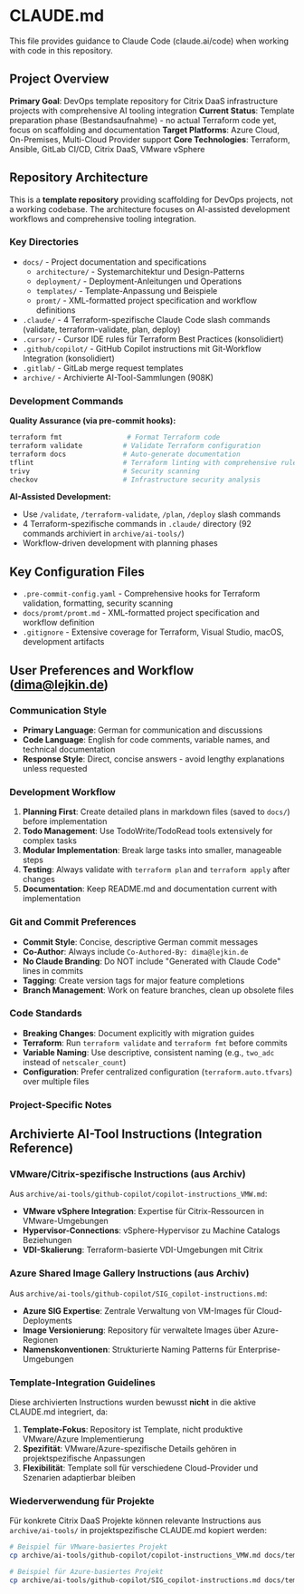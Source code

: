 # CLAUDE.md

This file provides guidance to Claude Code (claude.ai/code) when working with code in this repository.

## Project Overview

**Primary Goal**: DevOps template repository for Citrix DaaS infrastructure projects with comprehensive AI tooling integration
**Current Status**: Template preparation phase (Bestandsaufnahme) - no actual Terraform code yet, focus on scaffolding and documentation
**Target Platforms**: Azure Cloud, On-Premises, Multi-Cloud Provider support
**Core Technologies**: Terraform, Ansible, GitLab CI/CD, Citrix DaaS, VMware vSphere

## Repository Architecture

This is a **template repository** providing scaffolding for DevOps projects, not a working codebase. The architecture focuses on AI-assisted development workflows and comprehensive tooling integration.

### Key Directories

- `docs/` - Project documentation and specifications
  - `architecture/` - Systemarchitektur und Design-Patterns  
  - `deployment/` - Deployment-Anleitungen und Operations
  - `templates/` - Template-Anpassung und Beispiele
  - `promt/` - XML-formatted project specification and workflow definitions
- `.claude/` - 4 Terraform-spezifische Claude Code slash commands (validate, terraform-validate, plan, deploy)
- `.cursor/` - Cursor IDE rules für Terraform Best Practices (konsolidiert)
- `.github/copilot/` - GitHub Copilot instructions mit Git-Workflow Integration (konsolidiert)
- `.gitlab/` - GitLab merge request templates
- `archive/` - Archivierte AI-Tool-Sammlungen (908K)

### Development Commands

**Quality Assurance (via pre-commit hooks):**
```bash
terraform fmt                # Format Terraform code
terraform validate          # Validate Terraform configuration
terraform docs              # Auto-generate documentation
tflint                      # Terraform linting with comprehensive rules
trivy                       # Security scanning
checkov                     # Infrastructure security analysis
```

**AI-Assisted Development:**
- Use `/validate`, `/terraform-validate`, `/plan`, `/deploy` slash commands
- 4 Terraform-spezifische commands in `.claude/` directory (92 commands archiviert in `archive/ai-tools/`)
- Workflow-driven development with planning phases

## Key Configuration Files

- `.pre-commit-config.yaml` - Comprehensive hooks for Terraform validation, formatting, security scanning
- `docs/promt/promt.md` - XML-formatted project specification and workflow definition
- `.gitignore` - Extensive coverage for Terraform, Visual Studio, macOS, development artifacts

## User Preferences and Workflow (dima@lejkin.de)

### Communication Style
- **Primary Language**: German for communication and discussions
- **Code Language**: English for code comments, variable names, and technical documentation
- **Response Style**: Direct, concise answers - avoid lengthy explanations unless requested

### Development Workflow
1. **Planning First**: Create detailed plans in markdown files (saved to `docs/`) before implementation
2. **Todo Management**: Use TodoWrite/TodoRead tools extensively for complex tasks
3. **Modular Implementation**: Break large tasks into smaller, manageable steps
4. **Testing**: Always validate with `terraform plan` and `terraform apply` after changes
5. **Documentation**: Keep README.md and documentation current with implementation

### Git and Commit Preferences
- **Commit Style**: Concise, descriptive German commit messages
- **Co-Author**: Always include `Co-Authored-By: dima@lejkin.de`
- **No Claude Branding**: Do NOT include "Generated with Claude Code" lines in commits
- **Tagging**: Create version tags for major feature completions
- **Branch Management**: Work on feature branches, clean up obsolete files

### Code Standards
- **Breaking Changes**: Document explicitly with migration guides
- **Terraform**: Run `terraform validate` and `terraform fmt` before commits
- **Variable Naming**: Use descriptive, consistent naming (e.g., `two_adc` instead of `netscaler_count`)
- **Configuration**: Prefer centralized configuration (`terraform.auto.tfvars`) over multiple files

### Project-Specific Notes

## Archivierte AI-Tool Instructions (Integration Reference)

### VMware/Citrix-spezifische Instructions (aus Archiv)
Aus `archive/ai-tools/github-copilot/copilot-instructions_VMW.md`:
- **VMware vSphere Integration**: Expertise für Citrix-Ressourcen in VMware-Umgebungen
- **Hypervisor-Connections**: vSphere-Hypervisor zu Machine Catalogs Beziehungen
- **VDI-Skalierung**: Terraform-basierte VDI-Umgebungen mit Citrix

### Azure Shared Image Gallery Instructions (aus Archiv)  
Aus `archive/ai-tools/github-copilot/SIG_copilot-instructions.md`:
- **Azure SIG Expertise**: Zentrale Verwaltung von VM-Images für Cloud-Deployments
- **Image Versionierung**: Repository für verwaltete Images über Azure-Regionen
- **Namenskonventionen**: Strukturierte Naming Patterns für Enterprise-Umgebungen

### Template-Integration Guidelines
Diese archivierten Instructions wurden bewusst **nicht** in die aktive CLAUDE.md integriert, da:
1. **Template-Fokus**: Repository ist Template, nicht produktive VMware/Azure Implementierung
2. **Spezifität**: VMware/Azure-spezifische Details gehören in projektspezifische Anpassungen
3. **Flexibilität**: Template soll für verschiedene Cloud-Provider und Szenarien adaptierbar bleiben

### Wiederverwendung für Projekte
Für konkrete Citrix DaaS Projekte können relevante Instructions aus `archive/ai-tools/` in projektspezifische CLAUDE.md kopiert werden:
```bash
# Beispiel für VMware-basiertes Projekt
cp archive/ai-tools/github-copilot/copilot-instructions_VMW.md docs/templates/vmware-integration-guide.md

# Beispiel für Azure-basiertes Projekt  
cp archive/ai-tools/github-copilot/SIG_copilot-instructions.md docs/templates/azure-image-gallery-guide.md
```